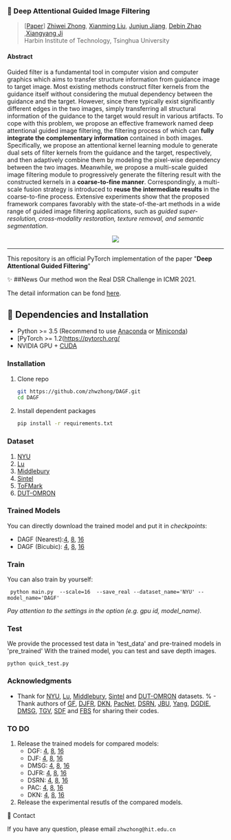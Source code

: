 ### :book: Deep Attentional Guided Image Filtering
> [[Paper](https://)] 
> [Zhiwei Zhong](https://github.com/zhwzhong), [Xianming Liu](http://homepage.hit.edu.cn/xmliu?lang=en), [Junjun Jiang](https://scholar.google.com/citations?user=WNH2_rgAAAAJ&hl=en), [Debin Zhao](https://scholar.google.com/citations?user=QXyj0hkAAAAJ&hl=en) ,[Xiangyang Ji](https://ieeexplore.ieee.org/author/37271425200)<br>Harbin Institute of Technology, Tsinghua University

#### Abstract

Guided filter is a fundamental tool in computer vision and computer graphics which aims to transfer structure information from guidance image to target image. Most existing methods construct filter kernels from the guidance itself without considering the mutual dependency between the guidance and the target. However, since there typically exist significantly different edges in the two images, simply transferring all structural information of the guidance to the target would result in various artifacts. To cope with this problem, we propose an effective framework named deep attentional guided image filtering, the filtering process of which can **fully integrate the complementary information** contained in both images. Specifically, we propose an attentional kernel learning module to generate dual sets of filter kernels from the guidance and the target, respectively, and then adaptively combine them by modeling the pixel-wise dependency between the two images. Meanwhile, we propose a multi-scale guided image filtering module to progressively generate the filtering result with the constructed kernels in a **coarse-to-fine manner**. Correspondingly, a multi-scale fusion strategy is introduced to **reuse the intermediate results** in the coarse-to-fine process. Extensive experiments show that the proposed framework compares favorably with the state-of-the-art methods in a wide range of guided image filtering applications, such as *guided super-resolution, cross-modality restoration, texture removal, and semantic segmentation*.

<p align="center">
  <img src="https://github.com/zhwzhong/DAGF/blob/main/fm1.png">
</p>


---

This repository is an official PyTorch implementation of the paper "**Deep Attentional Guided Filtering**"


:sparkles: ##News
Our method won the Real DSR Challenge in ICMR 2021. 

The detail information can be fond [here](https://icmr21-realdsr-challenge.github.io/#Leaderboard).

## :wrench: Dependencies and Installation

- Python >= 3.5 (Recommend to use [Anaconda](https://www.anaconda.com/download/#linux) or [Miniconda](https://docs.conda.io/en/latest/miniconda.html))
- [PyTorch >= 1.2(https://pytorch.org/
- NVIDIA GPU + [CUDA](https://developer.nvidia.com/cuda-downloads)

### Installation

1. Clone repo

    ```bash
    git https://github.com/zhwzhong/DAGF.git
    cd DAGF
    ```

1. Install dependent packages

    ```bash
    pip install -r requirements.txt
    ```

### Dataset

1. [NYU](https://cs.nyu.edu/~silberman/datasets/nyu_depth_v2.html)
2. [Lu](http://web.cecs.pdx.edu/~fliu/project/depth-enhance/)
3. [Middlebury](http://web.cecs.pdx.edu/~fliu/project/depth-enhance/)
4. [Sintel](http://sintel.is.tue.mpg.de/)
5. [ToFMark](http://sintel.is.tue.mpg.de/)
6. [DUT-OMRON](http://saliencydetection.net/dut-omron/)

### Trained Models

You can directly download the trained model and put it in *checkpoints*:

- DAGF (Nearest):[4](https://drive.google.com/file/d/1lFmYV_c2DDhgk3HHT5jK8JcMn0h4lLYC/view?usp=sharing), [8](https://drive.google.com/file/d/1NHAzCB5tCScC2__8IqnvByr3UUkAxERT/view?usp=sharing), [16](https://drive.google.com/file/d/1pcGtFmFUmMWNkKRdBWoKJFZ9f5vswbTX/view?usp=sharing)
- DAGF (Bicubic): [4](https://drive.google.com/file/d/1q0ASMBCkjgfftS8seOtdD7JQtHbHqL5q/view?usp=sharing), [8](https://drive.google.com/file/d/1bo2fPg-z6XoScuE6IVWQLWIMAnEuVLnC/view?usp=sharing), [16](https://drive.google.com/file/d/1pcGtFmFUmMWNkKRdBWoKJFZ9f5vswbTX/view?usp=sharing)

### Train

You can also train by yourself:

```
 python main.py  --scale=16  --save_real --dataset_name='NYU' --model_name='DAGF'
```

*Pay attention to the settings in the option (e.g. gpu id, model_name).*

### Test
We provide the processed test data in 'test_data' and pre-trained models in 'pre_trained'
With the trained model,  you can test and save depth images.

```
python quick_test.py
```

### Acknowledgments

- Thank for [NYU](https://cs.nyu.edu/~silberman/datasets/nyu_depth_v2.html), [Lu](http://web.cecs.pdx.edu/~fliu/project/depth-enhance/), [Middlebury](http://web.cecs.pdx.edu/~fliu/project/depth-enhance/), [Sintel](http://sintel.is.tue.mpg.de/) and [DUT-OMRON](http://saliencydetection.net/dut-omron/) datasets.
% - Thank authors of [GF](https://github.com/wuhuikai/DeepGuidedFilter), [DJFR](https://sites.google.com/site/yijunlimaverick/deepjointfilter), [DKN](https://github.com/cvlab-yonsei/dkn), [PacNet](https://github.com/NVlabs/pacnet), [DSRN](http://sintel.is.tue.mpg.de/), [JBU](http://sintel.is.tue.mpg.de/), [Yang](http://sintel.is.tue.mpg.de/), [DGDIE](http://sintel.is.tue.mpg.de/), [DMSG](http://sintel.is.tue.mpg.de/), [TGV](http://sintel.is.tue.mpg.de/), [SDF](http://sintel.is.tue.mpg.de/)  and [FBS](http://sintel.is.tue.mpg.de/)  for sharing their codes.

### TO DO

1. Release the trained models for compared models:
   - DGF: [4](https:), [8](https:), [16](https:)
   - DJF: [4](https:), [8](https:), [16](https:)
   - DMSG: [4](https:), [8](https:), [16](https:)
   - DJFR: [4](https:), [8](https:), [16](https:)
   - DSRN: [4](https:), [8](https:), [16](https:)
   - PAC: [4](https:), [8](https:), [16](https:)
   - DKN: [4](https:), [8](https:), [16](https:)
2. Release the experimental resutls of the compared models.

:e-mail: Contact

If you have any question, please email `zhwzhong@hit.edu.cn` 
